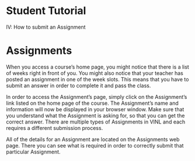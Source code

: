 # Student Tutorial #

IV: How to submit an Assignment


# Assignments #

When you access a course’s home page, you might notice that there is a list of weeks right in front of you.  You might also notice that your teacher has posted an assignment in one of the week slots.  This means that you have to submit an answer in order to complete it and pass the class.

In order to access the Assignment’s page, simply click on the Assignment’s link listed on the home page of the course.  The Assignment’s name and information will now be displayed in your browser window.  Make sure that you understand what the Assignment is asking for, so that you can get the correct answer.  There are multiple types of Assignments in VINL and each requires a different submission process.

All of the details for an Assignment are located on the Assignments web page.  There you can see what is required in order to correctly submit that particular Assignment.